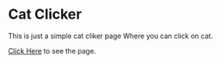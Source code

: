 # Cat Clicker

This is just a simple cat cliker page
Where you can click on cat.


[Click Here](https://shitalsb.github.io/cat_clicker/) to see the page.
